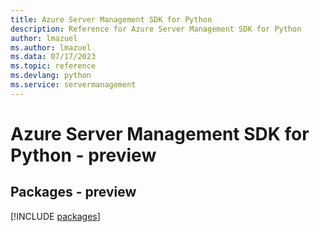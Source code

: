 ```yaml
---
title: Azure Server Management SDK for Python
description: Reference for Azure Server Management SDK for Python
author: lmazuel
ms.author: lmazuel
ms.data: 07/17/2023
ms.topic: reference
ms.devlang: python
ms.service: servermanagement
---
```

# Azure Server Management SDK for Python - preview
## Packages - preview
[!INCLUDE [packages](server-management-index.md)]